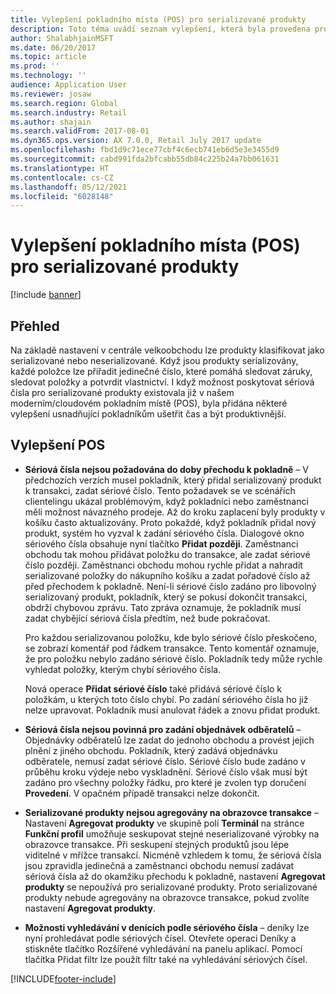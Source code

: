 ```yaml
---
title: Vylepšení pokladního místa (POS) pro serializované produkty
description: Toto téma uvádí seznam vylepšení, která byla provedena pro serializované produkty, abyste ušetřili čas a byli produktivnější.
author: ShalabhjainMSFT
ms.date: 06/20/2017
ms.topic: article
ms.prod: ''
ms.technology: ''
audience: Application User
ms.reviewer: josaw
ms.search.region: Global
ms.search.industry: Retail
ms.author: shajain
ms.search.validFrom: 2017-08-01
ms.dyn365.ops.version: AX 7.0.0, Retail July 2017 update
ms.openlocfilehash: fbd1d9c71ece77cbf4c6ecb741eb6d5e3e3455d9
ms.sourcegitcommit: cabd991fda2bfcabb55db84c225b24a7bb061631
ms.translationtype: HT
ms.contentlocale: cs-CZ
ms.lasthandoff: 05/12/2021
ms.locfileid: "6028148"
---
```

# <a name="point-of-sale-pos-improvements-for-serialized-products"></a>Vylepšení pokladního místa (POS) pro serializované produkty

[!include [banner](includes/banner.md)]

## <a name="overview"></a>Přehled

Na základě nastavení v centrále velkoobchodu lze produkty klasifikovat jako serializované nebo neserializované. Když jsou produkty serializovány, každé položce lze přiřadit jedinečné číslo, které pomáhá sledovat záruky, sledovat položky a potvrdit vlastnictví. I když možnost poskytovat sériová čísla pro serializované produkty existovala již v našem moderním/cloudovém pokladním místě (POS), byla přidána některé vylepšení usnadňující pokladníkům ušetřit čas a být produktivnější.

## <a name="pos-improvements"></a>Vylepšení POS

- **Sériová čísla nejsou požadována do doby přechodu k pokladně** – V předchozích verzích musel pokladník, který přidal serializovaný produkt k transakci, zadat sériové číslo. Tento požadavek se ve scénářích clientelingu ukázal problémovým, když pokladníci nebo zaměstnanci měli možnost návazného prodeje. Až do kroku zaplacení byly produkty v košíku často aktualizovány. Proto pokaždé, když pokladník přidal nový produkt, systém ho vyzval k zadání sériového čísla. Dialogové okno sériového čísla obsahuje nyní tlačítko **Přidat později**. Zaměstnanci obchodu tak mohou přidávat položku do transakce, ale zadat sériové číslo později. Zaměstnanci obchodu mohou rychle přidat a nahradit serializované položky do nákupního košíku a zadat pořadové číslo až před přechodem k pokladně. Není-li sériové číslo zadáno pro libovolný serializovaný produkt, pokladník, který se pokusí dokončit transakci, obdrží chybovou zprávu. Tato zpráva oznamuje, že pokladník musí zadat chybějící sériová čísla předtím, než bude pokračovat.

    Pro každou serializovanou položku, kde bylo sériové číslo přeskočeno, se zobrazí komentář pod řádkem transakce. Tento komentář oznamuje, že pro položku nebylo zadáno sériové číslo. Pokladník tedy může rychle vyhledat položky, kterým chybí sériového čísla.

    Nová operace **Přidat sériové číslo** také přidává sériové číslo k položkám, u kterých toto číslo chybí. Po zadání sériového čísla ho již nelze upravovat. Pokladník musí anulovat řádek a znovu přidat produkt.
    
- **Sériová čísla nejsou povinná pro zadání objednávek odběratelů** – Objednávky odběratelů lze zadat do jednoho obchodu a provést jejich plnění z jiného obchodu. Pokladník, který zadává objednávku odběratele, nemusí zadat sériové číslo. Sériové číslo bude zadáno v průběhu kroku výdeje nebo vyskladnění. Sériové číslo však musí být zadáno pro všechny položky řádku, pro které je zvolen typ doručení **Provedení**. V opačném případě transakci nelze dokončit.
- **Serializované produkty nejsou agregovány na obrazovce transakce** – Nastavení **Agregovat produkty** ve skupině polí **Terminál** na stránce **Funkční profil** umožňuje seskupovat stejné neserializované výrobky na obrazovce transakce. Při seskupení stejných produktů jsou lépe viditelné v mřížce transakcí. Nicméně vzhledem k tomu, že sériová čísla jsou zpravidla jedinečná a zaměstnanci obchodu nemusí zadávat sériová čísla až do okamžiku přechodu k pokladně, nastavení **Agregovat produkty** se nepoužívá pro serializované produkty. Proto serializované produkty nebude agregovány na obrazovce transakce, pokud zvolíte nastavení **Agregovat produkty**.
- **Možnosti vyhledávání v denících podle sériového čísla** – deníky lze nyní prohledávat podle sériových čísel. Otevřete operaci Deníky a stiskněte tlačítko Rozšířené vyhledávání na panelu aplikací. Pomocí tlačítka Přidat filtr lze použít filtr také na vyhledávání sériových čísel.


[!INCLUDE[footer-include](../includes/footer-banner.md)]